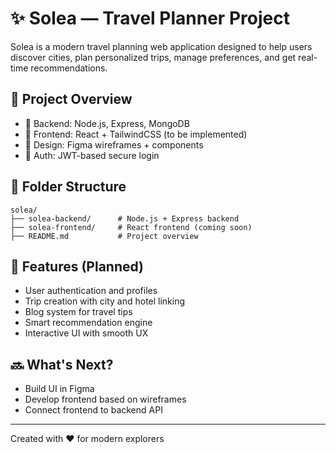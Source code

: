 # ✨ Solea — Travel Planner Project

Solea is a modern travel planning web application designed to help users discover cities, plan personalized trips, manage preferences, and get real-time recommendations.

## 🧭 Project Overview

- 🔧 Backend: Node.js, Express, MongoDB
- 💅 Frontend: React + TailwindCSS (to be implemented)
- 🎨 Design: Figma wireframes + components
- 🔐 Auth: JWT-based secure login

## 📁 Folder Structure

```
solea/
├── solea-backend/      # Node.js + Express backend
├── solea-frontend/     # React frontend (coming soon)
├── README.md           # Project overview
```

## 🚀 Features (Planned)

- User authentication and profiles
- Trip creation with city and hotel linking
- Blog system for travel tips
- Smart recommendation engine
- Interactive UI with smooth UX

## 🔜 What's Next?

- Build UI in Figma
- Develop frontend based on wireframes
- Connect frontend to backend API

---

Created with ❤️ for modern explorers
